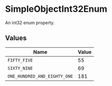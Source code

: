 # SimpleObjectInt32Enum

An int32 enum property.


## Values

| Name                         | Value                        |
| ---------------------------- | ---------------------------- |
| `FIFTY_FIVE`                 | 55                           |
| `SIXTY_NINE`                 | 69                           |
| `ONE_HUNDRED_AND_EIGHTY_ONE` | 181                          |